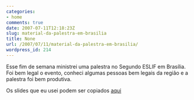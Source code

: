 ```yaml
---
categories:
- home
comments: true
date: 2007-07-11T12:18:23Z
slug: material-da-palestra-em-brasilia
title: None
url: /2007/07/11/material-da-palestra-em-brasilia/
wordpress_id: 214
---
```


Esse fim de semana ministrei uma palestra no Segundo ESLIF em Brasília. Foi bem legal o evento, conheci algumas pessoas bem legais da região e a palestra foi bem produtiva.

Os slides que eu usei podem ser copiados [aqui](/docs/bsb.pdf)
